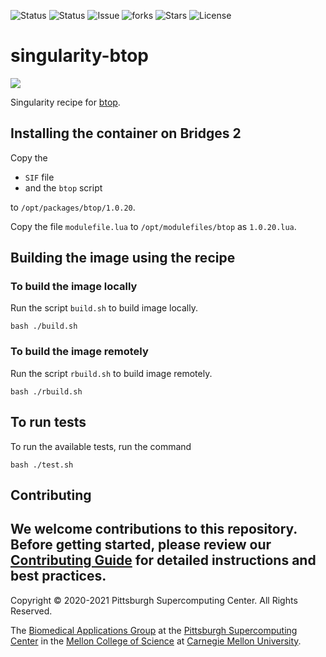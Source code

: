 ![Status](https://github.com/pscedu/singularity-btop/actions/workflows/main.yml/badge.svg)
![Status](https://github.com/pscedu/singularity-btop/actions/workflows/pretty.yml/badge.svg)
![Issue](https://img.shields.io/github/issues/pscedu/singularity-btop)
![forks](https://img.shields.io/github/forks/pscedu/singularity-btop)
![Stars](https://img.shields.io/github/stars/pscedu/singularity-btop)
![License](https://img.shields.io/github/license/pscedu/singularity-btop)

# singularity-btop
<img src="https://github.com/aristocratos/btop/raw/main/Img/logo.png" />

Singularity recipe for [btop](https://github.com/aristocratos/btop).

## Installing the container on Bridges 2
Copy the

* `SIF` file
* and the `btop` script

to `/opt/packages/btop/1.0.20`.

Copy the file `modulefile.lua` to `/opt/modulefiles/btop` as `1.0.20.lua`.

## Building the image using the recipe

### To build the image locally
Run the script `build.sh` to build image locally.

```
bash ./build.sh
````

### To build the image remotely
Run the script `rbuild.sh` to build image remotely.

```
bash ./rbuild.sh
```

## To run tests
To run the available tests, run the command

```
bash ./test.sh
```
## Contributing
We welcome contributions to this repository. Before getting started, please review our [Contributing Guide](https://raw.githubusercontent.com/pscedu/singularity-report/refs/heads/main/CONTRIBUTING.md) for detailed instructions and best practices.
---
Copyright © 2020-2021 Pittsburgh Supercomputing Center. All Rights Reserved.

The [Biomedical Applications Group](https://www.psc.edu/biomedical-applications/) at the [Pittsburgh Supercomputing Center](http://www.psc.edu) in the [Mellon College of Science](https://www.cmu.edu/mcs/) at [Carnegie Mellon University](http://www.cmu.edu).

